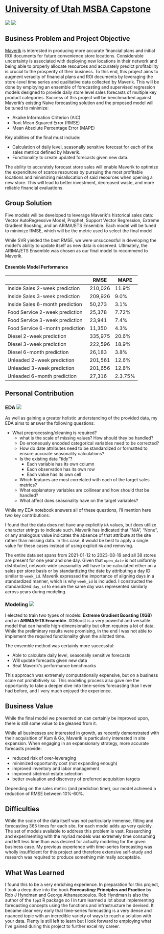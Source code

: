 # **<ins>University of Utah MSBA Capstone</ins>** 
[![](https://img.shields.io/badge/R-RMarkdown_Notebooks-276DC3?logo=R)](https://github.com/chediazfadel/msba_capstone/tree/main/RMarkdown) [![](https://img.shields.io/badge/R-HTML_Notebooks-276DC3?logo=R)](https://github.com/chediazfadel/msba_capstone/tree/main/HTML)

## Business Problem and Project Objective
[Maverik](https://www.maverik.com/) is interested in producing more accurate financial plans and initial ROI documents for future convenience store locations. Considerable uncertainty is associated with deploying new locations in their network and being able to properly allocate resources and accurately predict profitability is crucial to the prosperity of their business. To this end, this project aims to augment veracity of financial plans and ROI documents by leveraging the store-level time series and qualitative data collected by Maverik. This will be done by employing an ensemble of forecasting and supervised regression models designed to provide daily store level sales forecasts of multiple key product categories. Success of this project will be benchmarked against Maverik’s existing Naive forecasting solution and the proposed model will be tuned to minimize:
- Akaike Information Criterion (AIC)
- Root Mean Squared Error (RMSE)
- Mean Absolute Percentage Error (MAPE)

Key abilities of the final must include:
- Calculation of daily level, seasonally sensitive forecast for each of the sales metrics defined by Maverik.
- Functionality to create updated forecasts given new data.

The ability to accurately forecast store sales will enable Maverik to optimize the expenditure of scarce resources by pursuing the most profitable locations and minimizing misallocation of said resources when opening a new store. This will lead to better investment, decreased waste, and more reliable financial evaluations.

## Group Solution 
Five models will be developed to leverage Maverik's historical sales data: Vector AutoRegressive Model, Prophet, Support Vector Regression, Extreme Gradient Boosting, and an ARIMA/ETS Ensemble. Each model will be tuned to minimize RMSE, which will be the metric used to select the final model.

While SVR yielded the best RMSE, we were unsuccessful in developing the model's ability to update itself as new data is observed. Ultimately, the ARIMA/ETS Ensemble was chosen as our final model to recommend to Maverik.


#### Ensemble Model Performance
|   | RMSE | MAPE |
| ----------- | ----------- | ----------- |
| Inside Sales 2-week prediction | 210,026 | 11.9% |
| Inside Sales 3-week prediction | 209,926 | 9.0% |
| Inside Sales 6-month prediction | 50,273 | 3.1% |
| Food Service 2-week prediction | 25,378 | 7.72% |
| Food Service 3-week prediction | 23,941 | 7.4% |
| Food Service 6-month prediction | 11,350 | 4.3% |
| Diesel 2-week prediction | 335,975 | 20.6% |
| Diesel 3-week prediction | 222,596 | 18.9% |
| Diesel 6-month prediction | 26,183 | 3.8% |
| Unleaded 2-week prediction | 201,561 | 12.6% |
| Unleaded 3-week prediction | 201,656 | 12.8% |
| Unleaded 6-month prediction | 27,316 | 2.3.75% |

## Personal Contribution
### EDA [![](https://img.shields.io/badge/R-EDA-276DC3?logo=R)](https://github.com/chediazfadel/msba_capstone/blob/main/EDA-chediazfadel.md)

As well as gaining a greater holistic understanding of the provided data, my EDA aims to answer the following questions:

- What preprocessing/cleaning is required?
  - what is the scale of missing values? How should they be handled?
  - Do erroneously encoded categorical variables need to be corrected?
  - How do date attributes need to be standardized or formatted to ensure accurate seasonality calculations?
  - Is the existing data “tidy”?
    - Each variable has its own column
    - Each observation has its own row
    - Each value has its own cell
  - Which features are most correlated with each of the target sales metrics?
  - What explanatory variables are collinear and how should that be handled?
  - What affect does seasonality have on the target variables?

While my EDA notebook answers all of these questions, I'll mention here two key contributions:

I found that the data does not have any explicitly `NA` values, but does utilize character strings to indicate such. Maverik has indicated that “N/A”, “None”, or any analogous value indicates the absence of that attribute at the site rather than missing data. In this case, it would be best to apply a single value for these cases instead of using explicit `NA` and removing.

The entire data set spans from 2021-01-12 to 2023-08-16 and all 38 stores are present for one year and one day. Given that `open_date` is not uniformly distributed, network-wide seasonality will have to be calculated either on a sales per store basis or by standardizing the date by attributing a day ID similar to `week_id`. Maverik expressed the importance of aligning days in a standardized manner, which is why `week_id` is included. I constructed the standardized `day_id` to ensure the same day was represented similarly across years during modeling.

### Modeling [![](https://img.shields.io/badge/R-Modeling-276DC3?logo=R)](https://github.com/chediazfadel/msba_capstone/blob/main/Modeling-chediazfadel.md)

I elected to train two types of models: **Extreme Gradient Boosting (XGB)** and an **ARIMA/ETS Ensemble**. XGBoost is a very powerful and versatile model that can handle high-dimensionality but often requires a lot of data. While the preliminary results were promising, in the end I was not able to implement the required functionality given the allotted time.

The ensemble method was certainly more successful:
- Able to calculate daily level, seasonally sensitive forecasts
- Will update forecasts given new data
- Beat Maverik's performance benchmarks

This approach was extremely computationally expensive, but on a business scale not prohibitively so. This modeling process also gave me the opportunity to take a deeper dive into time-series forecasting than I ever had before, and I very much enjoyed the experience.

## Business Value
While the final model we presented on can certainly be improved upon, there is still some value to be gleaned from it.

While all businesses are interested in growth, as recently demonstrated with their acquisition of Kum & Go, Maverik is particularly interested in site expansion. When engaging in an expansionary strategy, more accurate forecasts provide:
- reduced risk of over-leveraging
- minimized opportunity cost (not expanding enough)
- improved inventory and labor management
- improved site/real-estate selection
- better evaluation and discovery of preferred acquisition targets

Depending on the sales metric (and prediction time), our model achieved a reduction of RMSE between 10%-60%.

## Difficulties

While the scale of the data itself was not particularly immense, fitting and forecasting 365 times for each site, for each model adds up very quickly. The set of models available to address this problem is vast. Researching and experimenting with the myriad models was extremely time consuming and left less time than was desired for actually modeling for the given business case. My previous experience with time-series forecasting was wholly insufficient for this project and therefore extensive self-study and research was required to produce something minimally acceptable.

## What Was Learned

I found this to be a very enriching experience. In preparation for this project, I took a deep dive into the book **Forecasting: Principles and Practice** by Rob J Hyndman and George Athanasopoulos. Rob Hyndman is also the author of the `fpp3` R package so I in turn learned a lot about implementing forecasting concepts using the functions and infrastructure he devised. It became clear very early that time-series forecasting is a very dense and nuanced topic with an incredible variety of ways to reach a solution with your data. Plenty is still left to learn but I look forward to employing what I've gained during this project to further excel my career.
